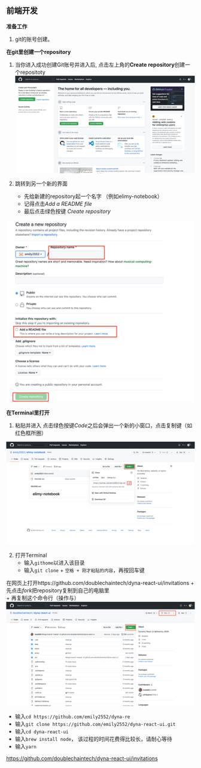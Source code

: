
## 前端开发 ##

**准备工作**

1. git的账号创建。



**在git里创建一个repository**

1. 当你进入成功创建Git账号并进入后, 点击左上角的**Create repository**创建一个repositoty
![](images/RC-1.png)

2. 跳转到另一个新的界面  
    + 先给新建的repository起一个名字 （例如elimy-notebook） 
    + 记得点击*Add a README file*  
    + 最后点击绿色按键 *Create repository*    
    
![](images/RC-2.png)




**在Terminal里打开**

1. 粘贴并进入
    点击绿色按键*Code*之后会弹出一个新的小窗口，点击复制键（如红色框所圈） 
    
![](images/RC-3.png)


2. 打开Terminal
    + 输入`githome`以进入该目录
    + 输入`git clone` + `空格 + 刚才粘贴的内容`，再按回车键  

在网页上打开https://github.com/doublechaintech/dyna-react-ui/invitations 
    + 先点击*fork*把repository复制到自己的电脑里  
    + 再复制这个命令行（操作与）
![](images/RC-4.png)

    
    
   + 输入`cd https://github.com/emily2552/dyna-re`   
   + 输入`git clone https://github.com/emily2552/dyna-react-ui.git`
   + 输入`cd dyna-react-ui`
   + 输入`brew install node`， 该过程的时间花费得比较长，请耐心等待
   + 输入`yarn`
    
    
https://github.com/doublechaintech/dyna-react-ui/invitations